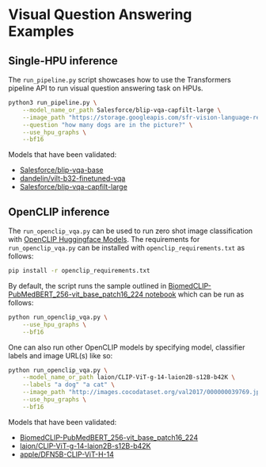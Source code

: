 <!---
Copyright 2021 The HuggingFace Team. All rights reserved.

Licensed under the Apache License, Version 2.0 (the "License");
you may not use this file except in compliance with the License.
You may obtain a copy of the License at

    http://www.apache.org/licenses/LICENSE-2.0

Unless required by applicable law or agreed to in writing, software
distributed under the License is distributed on an "AS IS" BASIS,
WITHOUT WARRANTIES OR CONDITIONS OF ANY KIND, either express or implied.
See the License for the specific language governing permissions and
limitations under the License.
-->

# Visual Question Answering Examples

## Single-HPU inference

The `run_pipeline.py` script showcases how to use the Transformers pipeline API to run visual question answering task on HPUs.

```bash
python3 run_pipeline.py \
    --model_name_or_path Salesforce/blip-vqa-capfilt-large \
    --image_path "https://storage.googleapis.com/sfr-vision-language-research/BLIP/demo.jpg" \
    --question "how many dogs are in the picture?" \
    --use_hpu_graphs \
    --bf16
```

Models that have been validated:
  - [Salesforce/blip-vqa-base](https://huggingface.co/Salesforce/blip-vqa-base)
  - [dandelin/vilt-b32-finetuned-vqa](https://huggingface.co/dandelin/vilt-b32-finetuned-vqa)
  - [Salesforce/blip-vqa-capfilt-large](https://huggingface.co/Salesforce/blip-vqa-capfilt-large)

## OpenCLIP inference

The `run_openclip_vqa.py` can be used to run zero shot image classification with [OpenCLIP Huggingface Models](https://huggingface.co/docs/hub/en/open_clip#using-openclip-at-hugging-face).
The requirements for `run_openclip_vqa.py` can be installed with `openclip_requirements.txt` as follows:

```bash
pip install -r openclip_requirements.txt
```

By default, the script runs the sample outlined in [BiomedCLIP-PubMedBERT_256-vit_base_patch16_224 notebook](https://huggingface.co/microsoft/BiomedCLIP-PubMedBERT_256-vit_base_patch16_224/blob/main/biomed_clip_example.ipynb) which can be run as follows:

```bash
python run_openclip_vqa.py \
    --use_hpu_graphs \
    --bf16
```

One can also run other OpenCLIP models by specifying model, classifier labels and image URL(s) like so:

```bash
python run_openclip_vqa.py \
    --model_name_or_path laion/CLIP-ViT-g-14-laion2B-s12B-b42K \
    --labels "a dog" "a cat" \
    --image_path "http://images.cocodataset.org/val2017/000000039769.jpg" \
    --use_hpu_graphs \
    --bf16
```

Models that have been validated:
  - [BiomedCLIP-PubMedBERT_256-vit_base_patch16_224](https://huggingface.co/microsoft/BiomedCLIP-PubMedBERT_256-vit_base_patch16_224)
  - [laion/CLIP-ViT-g-14-laion2B-s12B-b42K](https://huggingface.co/laion/CLIP-ViT-g-14-laion2B-s12B-b42K)
  - [apple/DFN5B-CLIP-ViT-H-14](https://huggingface.co/apple/DFN5B-CLIP-ViT-H-14/tree/main)